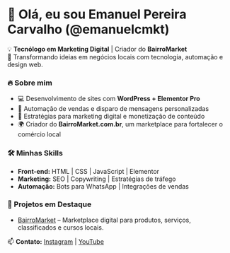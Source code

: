 # 👋 Olá, eu sou Emanuel Pereira Carvalho (@emanuelcmkt)

💡 **Tecnólogo em Marketing Digital** | Criador do **BairroMarket**  
🚀 Transformando ideias em negócios locais com tecnologia, automação e design web.



### 🔥 Sobre mim
- 💻 Desenvolvimento de sites com **WordPress + Elementor Pro**
- 🤖 Automação de vendas e disparo de mensagens personalizadas
- 🎯 Estratégias para marketing digital e monetização de conteúdo
- 🌍 Criador do **BairroMarket.com.br**, um marketplace para fortalecer o comércio local



### 🛠️ Minhas Skills
- **Front-end:** HTML | CSS | JavaScript | Elementor
- **Marketing:** SEO | Copywriting | Estratégias de tráfego
- **Automação:** Bots para WhatsApp | Integrações de vendas



### 🚀 Projetos em Destaque
- [BairroMarket](https://github.com/emanuelcmkt/bairromarket) – Marketplace digital para produtos, serviços, classificados e cursos locais.



📫 **Contato:** [Instagram](https://instagram.com/emanuelcmkt) | [YouTube](https://youtube.com/@emanuelcmkt)
